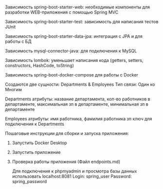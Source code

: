 Зависимость spring-boot-starter-web:
необходимые компоненты для разработки WEB-приложения с помощью Spring MVC

Зависимость spring-boot-starter-test:
зависимость для написания тестов JUnit

Зависимость spring-boot-starter-data-jpa:
интеграция с JPA и для работы с БД

Зависимость mysql-connector-java:
для подключения к MySQL

Зависимость lombok:
уменьшает написания кода (getters, setters, constructors, HashCode, toString)

Зависимость spring-boot-docker-compose
для работы с Docker

Создаются две сущности: Departments & Employees
Тип связи: Один ко Многим

Departments атрибуты: название департамента,
кол-во работников в департаменте,
максимальная зп в департаменте,
минимальная зп в департаменте

Employees атрибуты: имя работника,
фамилия работника
зп
ключ для подключения к Departments

Пошаговые инструкции для сборки и запуска приложения:
1. Запустить Docker Desktop
2. Запустить приложение
3. Проверка работы приложения (Файл endpoints.md)

    Для подключения к phpmyadmin и просмотра базы данных использовать localhost:8081
    Login: spring_user
    Password: spring_password


